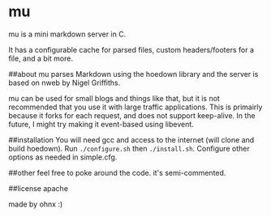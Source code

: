 # mu
mu is a mini markdown server in C.

It has a configurable cache for parsed files, custom headers/footers for a file, and a bit more.

##about
mu parses Markdown using the hoedown library and the server is based on nweb by Nigel Griffiths.

mu can be used for small blogs and things like that, but it is not recommended that you use it with large traffic applications. This is primairly because it forks for each request, and does not support keep-alive. In the future, I might try making it event-based using libevent.

##installation
You will need gcc and access to the internet (will clone and build hoedown). Run ```./configure.sh``` then ```./install.sh```. Configure other options as needed in simple.cfg.

##other
feel free to poke around the code. it's semi-commented.

##license
apache

made by ohnx :)
